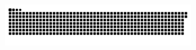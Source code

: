 <picture>
  <source media="(prefers-color-scheme: dark)" srcset="https://raw.githubusercontent.com/MarineHakobyan/MarineHakobyan/3c693b1a0572225bc48f1ce23379f07387878409/github-contribution-grid-snake-dark.svg" />
  <source media="(prefers-color-scheme: light)" srcset="https://raw.githubusercontent.com/MarineHakobyan/MarineHakobyan/3c693b1a0572225bc48f1ce23379f07387878409/github-contribution-grid-snake.svg" />
  <img alt="github-snake" src="https://raw.githubusercontent.com/MarineHakobyan/MarineHakobyan/3c693b1a0572225bc48f1ce23379f07387878409/github-contribution-grid-snake-dark.svg" />
</picture>
